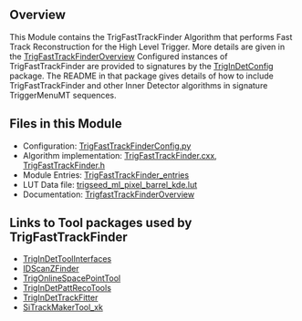 ## Overview
This Module contains the TrigFastTrackFinder Algorithm that performs Fast Track Reconstruction for the High Level Trigger. More details are given in the [TrigFastTrackFinderOverview](docs/TrigFastTrackFinderOverview.md)
Configured instances of TrigFastTrackFinder are provided to signatures by the [TrigInDetConfig](../../TrigTools/TrigInDetConfig/python) package. The README in that package gives details of how to include TrigFastTrackFinder and other Inner Detector algorithms in signature TriggerMenuMT sequences.
 
## Files in this Module
* Configuration: [TrigFastTrackFinderConfig.py](python/TrigFastTrackFinderConfig.py)    
* Algorithm implementation: [TrigFastTrackFinder.cxx](src/TrigFastTrackFinder.cxx), [TrigFastTrackFinder.h](src/TrigFastTrackFinder.h)
* Module Entries: [TrigFastTrackFinder_entries](src/components/TrigFastTrackFinder_entries.cxx)
* LUT Data file: [trigseed_ml_pixel_barrel_kde.lut](share/trigseed_ml_pixel_barrel_kde.lut) 
* Documentation: [TrigfastTrackFinderOverview](docs/TrigFastTrackFinderOverview)

## Links to Tool packages used by TrigFastTrackFinder
* [TrigInDetToolInterfaces](../../TrigTools/TrigInDetToolInterfaces)
* [IDScanZFinder](../../TrigTools/IDScanZFinder)
* [TrigOnlineSpacePointTool](../../TrigTools/TrigOnlineSpacePointTool)
* [TrigInDetPattRecoTools](../../TrigTools/TrigInDetPattRecoTools)
* [TrigInDetTrackFitter](../../TrigTools/TrigInDetTrackFitter)
* [SiTrackMakerTool_xk](../../../InnerDetector/InDetRecTools/SiTrackMakerTool_xk)
